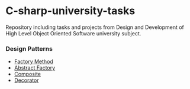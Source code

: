 # C-sharp-university-tasks
Repository including tasks and projects from Design and Development of High Level Object Oriented Software university subject.

<h3>Design Patterns</h3>
<ul>
  <li>
    <a href="https://github.com/egolab/C-sharp-university-tasks/tree/master/FactoryMethod/FactoryMethod">Factory Method</a> 
  </li>
  <li>
    <a href="https://github.com/egolab/C-sharp-university-tasks/tree/master/AbstractFactory/AbstractFactory">Abstract Factory</a> 
  </li>
    <li>
    <a href="https://github.com/egolab/C-sharp-university-tasks/tree/master/Composite/Composite">Composite</a> 
  </li>
  <li>
    <a href="https://github.com/egolab/C-sharp-university-tasks/tree/master/Decorator">Decorator</a> 
  </li>
</ul>


